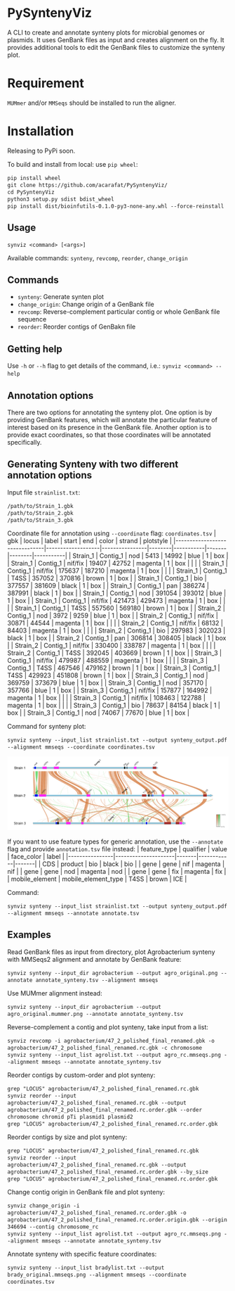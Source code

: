 # PySyntenyViz
A CLI to create and annotate synteny plots for microbial genomes or plasmids. It uses GenBank files as input and creates alignment on the fly. It provides additional tools to edit the GenBank files to customize the synteny plot.


# Requirement
`MUMmer` and/or `MMSeqs` should be installed to run the aligner.

# Installation
Releasing to PyPi soon.

To build and install from local: use `pip wheel`:

```
pip install wheel
git clone https://github.com/acarafat/PySyntenyViz/
cd PySyntenyViz
python3 setup.py sdist bdist_wheel
pip install dist/bioinfutils-0.1.0-py3-none-any.whl --force-reinstall
```

## Usage
```
synviz <command> [<args>]
```
Available commands: `synteny`, `revcomp`, `reorder`, `change_origin`

## Commands
- `synteny`: Generate synten plot
- `change_origin`: Change origin of a GenBank file
- `revcomp`: Reverse-complement particular contig or whole GenBank file sequence
- `reorder`: Reorder contigs of GenBakn file

## Getting help
Use `-h` or `--h` flag to get details of the command, i.e.: `synviz <command> --help` 


## Annotation options
There are two options for annotating the synteny plot. One option is by providing GenBank features, which will annotate the particular feature of interest based on its presence in the GenBank file. Another option is to provide exact coordinates, so that those coordinates will be annotated specifically.

## Generating Synteny with two different annotation options

Input file `strainlist.txt`:
```
/path/to/Strain_1.gbk
/path/to/Strain_2.gbk
/path/to/Strain_3.gbk
```

Coordinate file for annotation using `--coordinate` flag: `coordinates.tsv`
| gbk                           | locus             | label          | start  | end       | color | strand | plotstyle |
|-------------------------------|-------------------|----------------|--------|-----------|-------|--------|-----------|
| Strain_1  | Contig_1  | nod            | 5413   | 14992     | blue  | 1      | box       |
| Strain_1  | Contig_1  | nif/fix | 19407  | 42752  | magenta | 1 | box   |        |           |
| Strain_1  | Contig_1  | nif/fix | 175637 | 187210 | magenta | 1 | box   |        |           |
| Strain_1  | Contig_1  | T4SS           | 357052 | 370816    | brown | 1      | box       |
| Strain_1  | Contig_1  | bio            | 377557 | 381609    | black | 1      | box       |
| Strain_1  | Contig_1  | pan            | 386274 | 387991    | black | 1      | box       |
| Strain_1  | Contig_1  | nod            | 391054 | 393012    | blue  | 1      | box       |
| Strain_1  | Contig_1  | nif/fix | 421473 | 429473 | magenta | 1 | box   |        |           |
| Strain_1  | Contig_1  | T4SS           | 557560 | 569180    | brown | 1      | box       |
| Strain_2 | Contig_1 | nod            | 3972   | 9259      | blue  | 1      | box       |
| Strain_2 | Contig_1 | nif/fix | 30871  | 44544  | magenta | 1 | box   |        |           |
| Strain_2 | Contig_1 | nif/fix | 68132  | 84403  | magenta | 1 | box   |        |           |
| Strain_2 | Contig_1 | bio            | 297983 | 302023    | black | 1      | box       |
| Strain_2 | Contig_1 | pan            | 306814 | 308405    | black | 1      | box       |
| Strain_2 | Contig_1 | nif/fix | 330400 | 338787 | magenta | 1 | box   |        |           |
| Strain_2 | Contig_1 | T4SS           | 392045 | 403669    | brown | 1      | box       |
| Strain_3  | Contig_1  | nif/fix | 479987 | 488559 | magenta | 1 | box   |        |           |
| Strain_3  | Contig_1  | T4SS           | 467546 | 479162    | brown | 1      | box       |
| Strain_3  | Contig_1  | T4SS           | 429923 | 451808    | brown | 1      | box       |
| Strain_3  | Contig_1  | nod            | 369759 | 373679    | blue  | 1      | box       |
| Strain_3  | Contig_1  | nod            | 357170 | 357766    | blue  | 1      | box       |
| Strain_3  | Contig_1  | nif/fix | 157877 | 164992 | magenta | 1 | box   |        |           |
| Strain_3  | Contig_1  | nif/fix | 108463 | 122788 | magenta | 1 | box   |        |           |
| Strain_3  | Contig_1  | bio            | 78637  | 84154     | black | 1      | box       |
| Strain_3  | Contig_1  | nod            | 74067  | 77670     | blue  | 1      | box       |

Command for synteny plot:
```
synviz synteny --input_list strainlist.txt --output synteny_output.pdf --alignment mmseqs --coordinate coordinates.tsv
```
![alt text](synteny_coords.png "Synteny with annotation by custom coordinates")

If you want to use feature types for generic annotation, use the `--annotate` flag and provide `annotation.tsv` file instead:
| feature_type   | qualifier           | value | face_color | label |
|----------------|---------------------|-------|------------|-------|
| CDS            | product             | bio   | black      | bio   |
| gene           | gene                | nif   | magenta    | nif   |
| gene           | gene                | nod   | magenta    | nod   |
| gene           | gene                | fix   | magenta    | fix   |
| mobile_element | mobile_element_type | T4SS  | brown      | ICE   |

Command:
```
synviz synteny --input_list strainlist.txt --output synteny_output.pdf --alignment mmseqs --annotate annotate.tsv
```

## Examples
Read GenBank files as input from directory, plot Agrobacterium synteny with MMSeqs2 alignment and annotate by GenBank feature:
```
synviz synteny --input_dir agrobacterium --output agro_original.png --annotate annotate_synteny.tsv --alignment mmseqs
```

Use MUMmer alignment instead:
```
synviz synteny --input_dir agrobacterium --output agro_original.mummer.png --annotate annotate_synteny.tsv
```

Reverse-complement a contig and plot synteny, take input from a list:
```
synviz revcomp -i agrobacterium/47_2_polished_final_renamed.gbk -o agrobacterium/47_2_polished_final_renamed.rc.gbk -c chromosome
synviz synteny --input_list agrolist.txt --output agro_rc.mmseqs.png --alignment mmseqs --annotate annotate_synteny.tsv
```

Reorder contigs by custom-order and plot synteny:
```
grep "LOCUS" agrobacterium/47_2_polished_final_renamed.rc.gbk
synviz reorder --input agrobacterium/47_2_polished_final_renamed.rc.gbk --output agrobacterium/47_2_polished_final_renamed.rc.order.gbk --order chromosome chromid pTi plasmid1 plasmid2
grep "LOCUS" agrobacterium/47_2_polished_final_renamed.rc.order.gbk
```

Reorder contigs by size and plot synteny:
```
grep "LOCUS" agrobacterium/47_2_polished_final_renamed.rc.gbk
synviz reorder --input agrobacterium/47_2_polished_final_renamed.rc.gbk --output agrobacterium/47_2_polished_final_renamed.rc.order.gbk --by_size
grep "LOCUS" agrobacterium/47_2_polished_final_renamed.rc.order.gbk
```

Change contig origin in GenBank file and plot synteny:
```
synviz change_origin -i agrobacterium/47_2_polished_final_renamed.rc.order.gbk -o agrobacterium/47_2_polished_final_renamed.rc.order.origin.gbk --origin 346694 --contig chromosome_rc
synviz synteny --input_list agrolist.txt --output agro_rc.mmseqs.png --alignment mmseqs --annotate annotate_synteny.tsv
```

Annotate synteny with specific feature coordinates:
```
synviz synteny --input_list bradylist.txt --output brady_original.mmseqs.png --alignment mmseqs --coordinate coordinates.tsv
```
